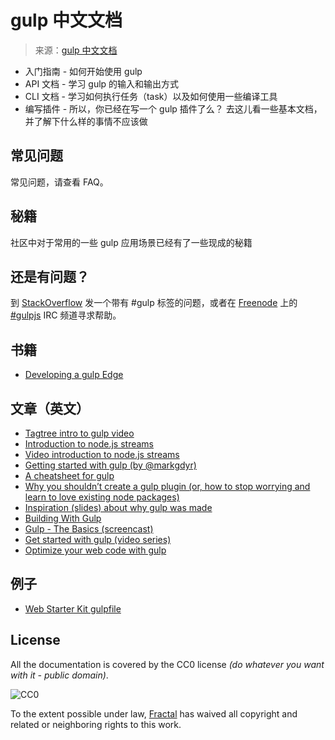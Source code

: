 # gulp 中文文档

> 来源：[gulp 中文文档](http://www.gulpjs.com.cn/docs/)

*   入门指南 - 如何开始使用 gulp
*   API 文档 - 学习 gulp 的输入和输出方式
*   CLI 文档 - 学习如何执行任务（task）以及如何使用一些编译工具
*   编写插件 - 所以，你已经在写一个 gulp 插件了么？ 去这儿看一些基本文档，并了解下什么样的事情不应该做

## 常见问题

常见问题，请查看 FAQ。

## 秘籍

社区中对于常用的一些 gulp 应用场景已经有了一些现成的秘籍

## 还是有问题？

到 [StackOverflow](http://stackoverflow.com/questions/tagged/gulp) 发一个带有 #gulp 标签的问题，或者在 [Freenode](http://freenode.net/) 上的 [#gulpjs](http://webchat.freenode.net/?channels=gulpjs) IRC 频道寻求帮助。

## 书籍

*   [Developing a gulp Edge](http://shop.oreilly.com/product/9781939902146.do)

## 文章（英文）

*   [Tagtree intro to gulp video](http://tagtree.tv/gulp)
*   [Introduction to node.js streams](https://github.com/substack/stream-handbook)
*   [Video introduction to node.js streams](http://www.youtube.com/watch?v=QgEuZ52OZtU)
*   [Getting started with gulp (by @markgdyr)](http://markgoodyear.com/2014/01/getting-started-with-gulp/)
*   [A cheatsheet for gulp](https://github.com/osscafe/gulp-cheatsheet)
*   [Why you shouldn’t create a gulp plugin (or, how to stop worrying and learn to love existing node packages)](http://blog.overzealous.com/post/74121048393/why-you-shouldnt-create-a-gulp-plugin-or-how-to-stop)
*   [Inspiration (slides) about why gulp was made](http://slid.es/contra/gulp)
*   [Building With Gulp](http://www.smashingmagazine.com/2014/06/11/building-with-gulp/)
*   [Gulp - The Basics (screencast)](https://www.youtube.com/watch?v=dwSLFai8ovQ)
*   [Get started with gulp (video series)](http://www.youtube.com/playlist?list=PLRk95HPmOM6PN-G1xyKj9q6ap_dc9Yckm)
*   [Optimize your web code with gulp](http://www.linuxuser.co.uk/tutorials/optimise-your-web-code-with-gulp-js)

## 例子

*   [Web Starter Kit gulpfile](https://github.com/google/web-starter-kit/blob/master/gulpfile.babel.js)

## License

All the documentation is covered by the CC0 license *(do whatever you want with it - public domain)*.

![CC0](http://creativecommons.org/publicdomain/zero/1.0/)

To the extent possible under law, [Fractal](http://wearefractal.com) has waived all copyright and related or neighboring rights to this work.